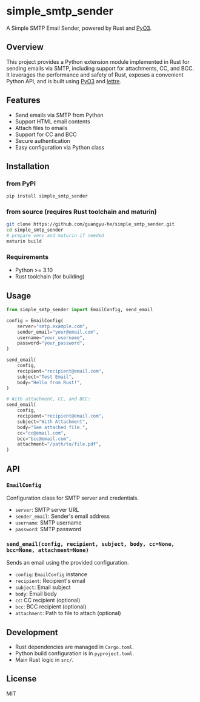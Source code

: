 # simple_smtp_sender

A Simple SMTP Email Sender, powered by Rust and [PyO3](https://github.com/PyO3/pyo3).

## Overview

This project provides a Python extension module implemented in Rust for sending emails via SMTP, including support for
attachments, CC, and BCC. It leverages the performance and safety of Rust, exposes a convenient Python API, and is built
using [PyO3](https://github.com/PyO3/pyo3) and [lettre](https://lettre.rs/).

## Features

- Send emails via SMTP from Python
- Support HTML email contents
- Attach files to emails
- Support for CC and BCC
- Secure authentication
- Easy configuration via Python class

## Installation

### from PyPI

```bash
pip install simple_smtp_sender
```

### from source (requires Rust toolchain and maturin)

```bash
git clone https://github.com/guangyu-he/simple_smtp_sender.git
cd simple_smtp_sender
# prepare venv and maturin if needed
maturin build
```

### Requirements

- Python >= 3.10
- Rust toolchain (for building)

## Usage

```python
from simple_smtp_sender import EmailConfig, send_email

config = EmailConfig(
    server="smtp.example.com",
    sender_email="your@email.com",
    username="your_username",
    password="your_password",
)

send_email(
    config,
    recipient="recipient@email.com",
    subject="Test Email",
    body="Hello from Rust!",
)

# With attachment, CC, and BCC:
send_email(
    config,
    recipient="recipient@email.com",
    subject="With Attachment",
    body="See attached file.",
    cc="cc@email.com",
    bcc="bcc@email.com",
    attachment="/path/to/file.pdf",
)

```

## API

### `EmailConfig`

Configuration class for SMTP server and credentials.

- `server`: SMTP server URL
- `sender_email`: Sender's email address
- `username`: SMTP username
- `password`: SMTP password

### `send_email(config, recipient, subject, body, cc=None, bcc=None, attachment=None)`

Sends an email using the provided configuration.

- `config`: `EmailConfig` instance
- `recipient`: Recipient's email
- `subject`: Email subject
- `body`: Email body
- `cc`: CC recipient (optional)
- `bcc`: BCC recipient (optional)
- `attachment`: Path to file to attach (optional)

## Development

- Rust dependencies are managed in `Cargo.toml`.
- Python build configuration is in `pyproject.toml`.
- Main Rust logic in `src/`.

## License

MIT






